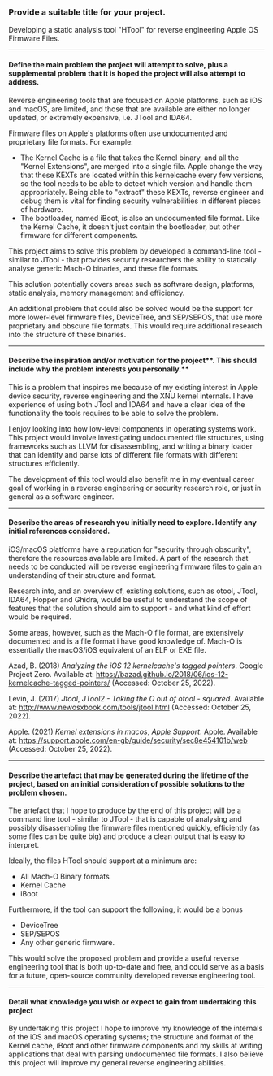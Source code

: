 ### Provide a suitable title for your project.

Developing a static analysis tool "HTool" for reverse engineering Apple OS Firmware Files.

---
#### **Define the main problem the project will attempt to solve, plus a supplemental problem that it is hoped the project will also attempt to address.**

Reverse engineering tools that are focused on Apple platforms, such as iOS and macOS, are limited, and those that are available are either no longer updated, or extremely expensive, i.e. JTool and IDA64.

Firmware files on Apple's platforms often use undocumented and proprietary file formats. For example:
- The Kernel Cache is a file that takes the Kernel binary, and all the "Kernel Extensions", are merged into a single file. Apple change the way that these KEXTs are located within this kernelcache every few versions, so the tool needs to be able to detect which version and handle them appropriately. Being able to "extract" these KEXTs, reverse engineer and debug them is vital for finding security vulnerabilities in different pieces of hardware.
- The bootloader, named iBoot, is also an undocumented file format. Like the Kernel Cache, it doesn't just contain the bootloader, but other firmware for different components.

This project aims to solve this problem by developed a command-line tool - similar to JTool - that provides security researchers the ability to statically analyse generic Mach-O binaries, and these file formats. 

This solution potentially covers areas such as software design, platforms, static analysis, memory management and efficiency.

An additional problem that could also be solved would be the support for more lower-level firmware files, DeviceTree, and SEP/SEPOS, that use more proprietary and obscure file formats. This would require additional research into the structure of these binaries. 

---
#### **Describe the inspiration and/or motivation for the project****. This should include why the problem interests you personally.**

This is a problem that inspires me because of my existing interest in Apple device security, reverse engineering and the XNU kernel internals. I have experience of using both JTool and IDA64 and have a clear idea of the functionality the tools requires to be able to solve the problem.

I enjoy looking into how low-level components in operating systems work. This project would involve investigating undocumented file structures, using frameworks such as LLVM for disassembling, and writing a binary loader that can identify and parse lots of different file formats with different structures efficiently.

The development of this tool would also benefit me in my eventual career goal of working in a reverse engineering or security research role, or just in general as a software engineer.

---
#### **Describe the areas of research you initially need to explore. Identify any initial references considered.**

iOS/macOS platforms have a reputation for "security through obscurity", therefore the resources available are limited. A part of the research that needs to be conducted will be reverse engineering firmware files to gain an understanding of their structure and format.

Research into, and an overview of, existing solutions, such as otool, JTool, IDA64, Hopper and Ghidra, would be useful to understand the scope of features that the solution should aim to support - and what kind of effort would be required.

Some areas, however, such as the Mach-O file format, are extensively documented and is a file format i have good knowledge of. Mach-O is essentially the macOS/iOS equivalent of an ELF or EXE file.

Azad, B. (2018) _Analyzing the iOS 12 kernelcache's tagged pointers_. Google Project Zero. Available at: https://bazad.github.io/2018/06/ios-12-kernelcache-tagged-pointers/ (Accessed: October 25, 2022).

Levin, J. (2017) _Jtool_, _JTool2 - Taking the O out of otool - squared_. Available at: http://www.newosxbook.com/tools/jtool.html (Accessed: October 25, 2022).

Apple. (2021) _Kernel extensions in macos_, _Apple Support_. Apple. Available at: https://support.apple.com/en-gb/guide/security/sec8e454101b/web (Accessed: October 25, 2022).

---
#### **Describe the artefact that may be generated during the lifetime of the project, based on an initial consideration of possible solutions to the problem chosen.**

The artefact that I hope to produce by the end of this project will be a command line tool - similar to JTool - that is capable of analysing and possibly disassembling the firmware files mentioned quickly, efficiently (as some files can be quite big) and produce a clean output that is easy to interpret.

Ideally, the files HTool should support at a minimum are:
- All Mach-O Binary formats
- Kernel Cache
- iBoot

Furthermore, if the tool can support the following, it would be a bonus
- DeviceTree
- SEP/SEPOS
- Any other generic firmware.

This would solve the proposed problem and provide a useful reverse engineering tool that is both up-to-date and free, and could serve as a basis for a future, open-source community developed reverse engineering tool.

---
#### **Detail what knowledge you wish or expect to gain from undertaking this project**

By undertaking this project I hope to improve my knowledge of the internals of the iOS and macOS operating systems; the structure and format of the Kernel cache, iBoot and other firmware components and my skills at writing applications that deal with parsing undocumented file formats. I also believe this project will improve my general reverse engineering abilities.